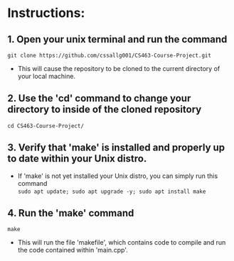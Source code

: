 # Instructions:
 
## 1. Open your unix terminal and run the command  
`git clone https://github.com/cssallg001/CS463-Course-Project.git`
- This will cause the repository to be cloned to the current directory of your local machine. 

## 2. Use the 'cd' command to change your directory to inside of the cloned repository
`cd CS463-Course-Project/`

## 3. Verify that 'make' is installed and properly up to date within your Unix distro. 
- If 'make' is not yet installed your Unix distro, you can simply run this command   
`sudo apt update; sudo apt upgrade -y; sudo apt install make`

## 4. Run the 'make' command
`make`
- This will run the file 'makefile', which contains code to compile and run the code contained within 'main.cpp'.